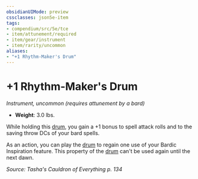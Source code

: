 ```yaml
---
obsidianUIMode: preview
cssclasses: json5e-item
tags:
- compendium/src/5e/tce
- item/attunement/required
- item/gear/instrument
- item/rarity/uncommon
aliases: 
- "+1 Rhythm-Maker's Drum"
---
```

# +1 Rhythm-Maker's Drum
*Instrument, uncommon (requires attunement by a bard)*  

- **Weight**: 3.0 lbs.

While holding this [drum](compendium/items/drum.md), you gain a +1 bonus to spell attack rolls and to the saving throw DCs of your bard spells.

As an action, you can play the [drum](compendium/items/drum.md) to regain one use of your Bardic Inspiration feature. This property of the [drum](compendium/items/drum.md) can't be used again until the next dawn.

*Source: Tasha's Cauldron of Everything p. 134*